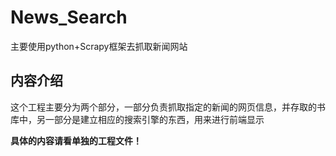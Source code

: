 # News_Search
主要使用python+Scrapy框架去抓取新闻网站

## 内容介绍
这个工程主要分为两个部分，一部分负责抓取指定的新闻的网页信息，并存取的书库中，另一部分是建立相应的搜索引擎的东西，用来进行前端显示

**具体的内容请看单独的工程文件！**
